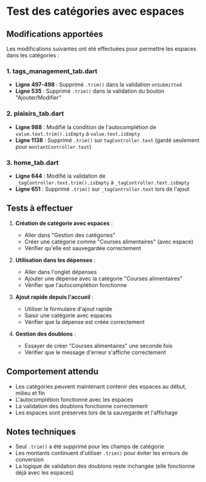# Test des catégories avec espaces

## Modifications apportées

Les modifications suivantes ont été effectuées pour permettre les espaces dans les catégories :

### 1. tags_management_tab.dart
- **Ligne 497-498** : Supprimé `.trim()` dans la validation `onSubmitted`
- **Ligne 535** : Supprimé `.trim()` dans la validation du bouton "Ajouter/Modifier"

### 2. plaisirs_tab.dart
- **Ligne 988** : Modifié la condition de l'autocomplétion de `value.text.trim().isEmpty` à `value.text.isEmpty`
- **Ligne 1138** : Supprimé `.trim()` sur `tagController.text` (gardé seulement pour `montantController.text`)

### 3. home_tab.dart
- **Ligne 644** : Modifié la validation de `_tagController.text.trim().isEmpty` à `_tagController.text.isEmpty`
- **Ligne 651** : Supprimé `.trim()` sur `_tagController.text` lors de l'ajout

## Tests à effectuer

1. **Création de catégorie avec espaces** :
   - Aller dans "Gestion des catégories"
   - Créer une catégorie comme "Courses alimentaires" (avec espace)
   - Vérifier qu'elle est sauvegardée correctement

2. **Utilisation dans les dépenses** :
   - Aller dans l'onglet dépenses
   - Ajouter une dépense avec la catégorie "Courses alimentaires"
   - Vérifier que l'autocomplétion fonctionne

3. **Ajout rapide depuis l'accueil** :
   - Utiliser le formulaire d'ajout rapide
   - Saisir une catégorie avec espaces
   - Vérifier que la dépense est créée correctement

4. **Gestion des doublons** :
   - Essayer de créer "Courses alimentaires" une seconde fois
   - Vérifier que le message d'erreur s'affiche correctement

## Comportement attendu

- Les catégories peuvent maintenant contenir des espaces au début, milieu et fin
- L'autocomplétion fonctionne avec les espaces
- La validation des doublons fonctionne correctement
- Les espaces sont préservés lors de la sauvegarde et l'affichage

## Notes techniques

- Seul `.trim()` a été supprimé pour les champs de catégorie
- Les montants continuent d'utiliser `.trim()` pour éviter les erreurs de conversion
- La logique de validation des doublons reste inchangée (elle fonctionne déjà avec les espaces)